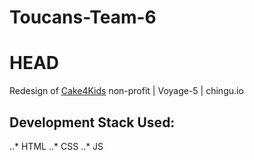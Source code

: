 # Toucans-Team-6
# HEAD
Redesign of [Cake4Kids](http://www.cake4kids.org) non-profit | Voyage-5 | chingu.io

## Development Stack Used: 
..* HTML
..* CSS
..* JS

